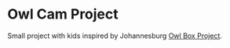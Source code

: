 Owl Cam Project
===============

Small project with kids inspired by Johannesburg [Owl Box Project](https://ecosolutions.co.za/owl-box-project).

